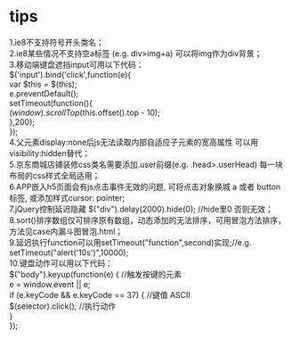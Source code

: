 ﻿# tips

1.ie8不支持符号开头类名；</br>
2.ie8某些情况不支持空a标签 (e.g. div>img+a) 可以将img作为div背景；</br>
3.移动端键盘遮挡input可用以下代码：</br>
    $('input').bind('click',function(e){</br>
        var $this = $(this);</br>
        e.preventDefault();</br>
        setTimeout(function(){</br>
            $(window).scrollTop($this.offset().top - 10);</br>
        },200);</br>
    });</br>
4.父元素display:none后js无法读取内部自适应子元素的宽高属性 可以用visibility:hidden替代；</br>
5.京东商城店铺装修css类名需要添加.user前缀(e.g. .head>.userHead) 每一块布局的css样式全局适用；</br>
6.APP嵌入h5页面会有js点击事件无效的问题, 可将点击对象换城 a 或者 button 标签, 或添加样式cursor: pointer;</br>
7.jQuery控制延迟隐藏 $("div").delay(2000).hide(0); //hide里0 否则无效；</br>
8.sort()排序数组仅可排序原有数组，动态添加的无法排序，可用冒泡方法排序，方法见case内漏斗图冒泡.html；</br>
9.延迟执行function可以用setTimeout("function",second)实现;//e.g. setTimeout("alert('10s')",10000);</br>
10.键盘动作可以用以下代码：</br>
    $("body").keyup(function(e) { //触发按键的元素</br>
        e = window.event || e;</br>
        if (e.keyCode && e.keyCode == 37) { //键值 ASCII</br>
            $(selector).click(); //执行动作</br>
        }</br>
    });</br>